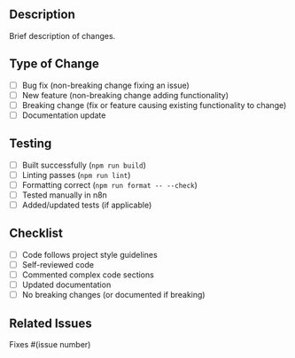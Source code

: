 ## Description

Brief description of changes.

## Type of Change

- [ ] Bug fix (non-breaking change fixing an issue)
- [ ] New feature (non-breaking change adding functionality)
- [ ] Breaking change (fix or feature causing existing functionality to change)
- [ ] Documentation update

## Testing

- [ ] Built successfully (`npm run build`)
- [ ] Linting passes (`npm run lint`)
- [ ] Formatting correct (`npm run format -- --check`)
- [ ] Tested manually in n8n
- [ ] Added/updated tests (if applicable)

## Checklist

- [ ] Code follows project style guidelines
- [ ] Self-reviewed code
- [ ] Commented complex code sections
- [ ] Updated documentation
- [ ] No breaking changes (or documented if breaking)

## Related Issues

Fixes #(issue number)
